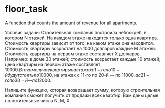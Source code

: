 # floor_task
А function that counts the amount of revenue for all apartments.

Условия задачи: Строительная компания построила небоскреб, в котором N этажей. На каждом этаже находится только одна квартира. Стоимость квартиры зависит от того, на каком этаже она находится. Стоимость квартиры возрастает на 1000 долларов каждые M этажей. Стоимость квартиры на первом этаже составляет X долларов. Например: в доме 30 этажей; стоимость возрастает каждые 10 этажей; цена квартиры на первом этаже составляет 10000$. В таком случае квартиры на этажах с 1-го по 10-й будут стоить по 10000$, на этажах с 11-го по 20-й — по 11000$, а с 21-го по 30-й — по 12000$.

Напишите функцию, которая возвращает сумму, которую строительная компания сможет получить от продажи всех квартир. Вам даны целые положительные числа N, M, X.
